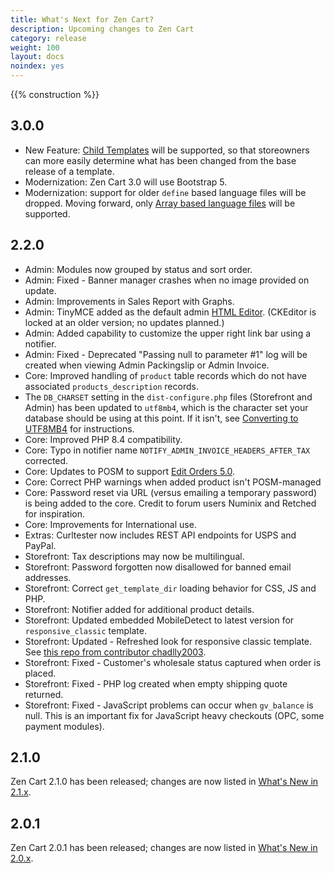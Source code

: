```yaml
---
title: What's Next for Zen Cart? 
description: Upcoming changes to Zen Cart 
category: release
weight: 100
layout: docs
noindex: yes
---
```


{{% construction %}}

## 3.0.0 
- New Feature: <a href="https://github.com/zencart/zencart/discussions/6428">Child Templates</a> will be supported, so that storeowners can more easily determine what has been changed from the base release of a template. 
- Modernization: Zen Cart 3.0 will use Bootstrap 5. 
- Modernization: support for older `define` based language files will be dropped.  Moving forward, only [Array based language files](/dev/languages/158_language_files/) will be supported. 

## 2.2.0 
- Admin: Modules now grouped by status and sort order. 
- Admin: Fixed - Banner manager crashes when no image provided on update.
- Admin: Improvements in Sales Report with Graphs.
- Admin: TinyMCE added as the default admin  [HTML Editor](/user/running/html_editors). (CKEditor is locked at an older version; no updates planned.)
- Admin: Added capability to customize the upper right link bar using a notifier. 
- Admin: Fixed - Deprecated "Passing null to parameter #1" log will be created when viewing Admin Packingslip or Admin Invoice.
- Core: Improved handling of `product` table records which do not have associated `products_description` records.
- The `DB_CHARSET` setting in the `dist-configure.php` files (Storefront and Admin) has been updated to `utf8mb4`, which is the character set your database should be using at this point.  If it isn't, see [Converting to UTF8MB4](/user/upgrading/convert_to_utf8/) for instructions.
- Core: Improved PHP 8.4 compatibility.
- Core: Typo in notifier name `NOTIFY_ADMIN_INVOICE_HEADERS_AFTER_TAX` corrected.
- Core: Updates to POSM to support [Edit Orders 5.0](https://www.zen-cart.com/downloads.php?do=file&id=2400).
- Core: Correct PHP warnings when added product isn't POSM-managed 
- Core: Password reset via URL (versus emailing a temporary password) is being added to the core.  Credit to forum users Numinix and Retched for inspiration.
- Core: Improvements for International use.
- Extras: Curltester now includes REST API endpoints for USPS and PayPal. 
- Storefront: Tax descriptions may now be multilingual.
- Storefront: Password forgotten now disallowed for banned email addresses.
- Storefront: Correct `get_template_dir` loading behavior for CSS, JS and PHP.
- Storefront: Notifier added for additional product details.
- Storefront: Updated embedded MobileDetect to latest version for `responsive_classic` template.
- Storefront: Updated - Refreshed look for responsive classic template.  See [this repo from contributor chadlly2003](https://github.com/chadlly2003/zencart_responsive_classic_redesign).
- Storefront: Fixed - Customer's wholesale status captured when order is placed.
- Storefront: Fixed - PHP log created when empty shipping quote returned.
- Storefront: Fixed - JavaScript problems can occur when `gv_balance` is null. This is an important fix for JavaScript heavy checkouts (OPC, some payment modules).

## 2.1.0 
Zen Cart 2.1.0 has been released; changes are now listed in [What's New in 2.1.x](/release/whatsnew_2.1.0).

## 2.0.1 
Zen Cart 2.0.1 has been released; changes are now listed in [What's New in 2.0.x](/release/whatsnew_2.0.0.html).
